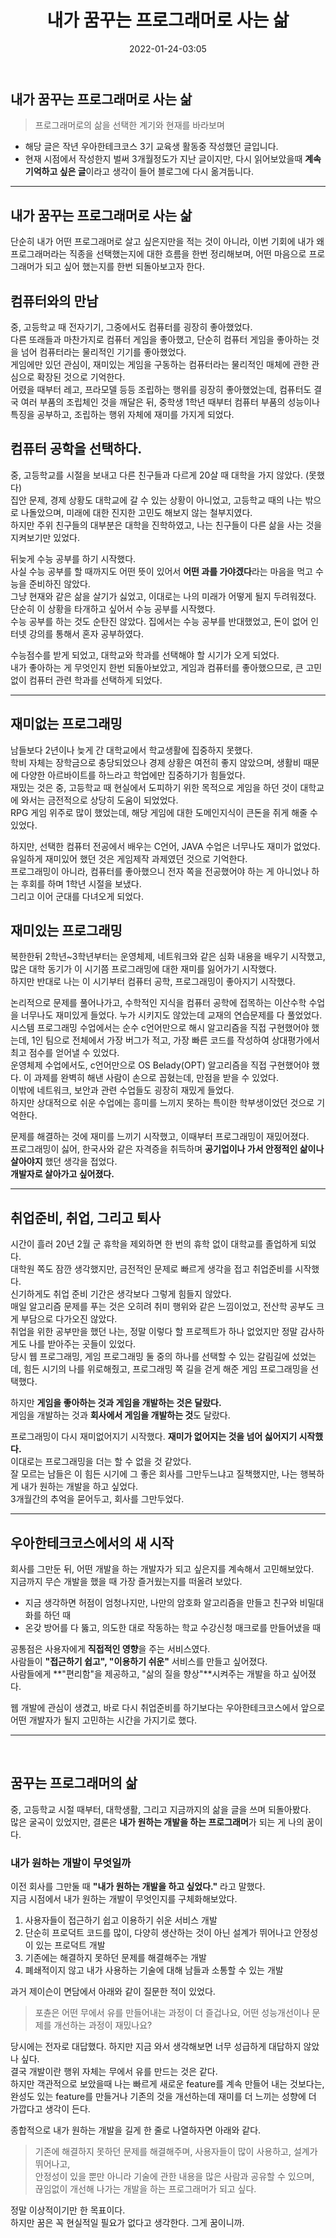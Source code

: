 ﻿---
title: 내가 꿈꾸는 프로그래머로 사는 삶
date: 2022-01-24-03:05
categories:
- My

tags:
- Diary
- Retrospective

photos: 
- https://images.unsplash.com/photo-1444703686981-a3abbc4d4fe3?ixlib=rb-1.2.1&ixid=MnwxMjA3fDB8MHxwaG90by1wYWdlfHx8fGVufDB8fHx8&auto=format&fit=crop&w=500&q=80

---

## 내가 꿈꾸는 프로그래머로 사는 삶
> 프로그래머로의 삶을 선택한 계기와 현재를 바라보며   

- 해당 글은 작년 우아한테크코스 3기 교육생 활동중 작성했던 글입니다.
- 현재 시점에서 작성한지 벌써 3개월정도가 지난 글이지만, 다시 읽어보았을때 **계속 기억하고 싶은 글**이라고 생각이 들어 블로그에 다시 옮겨둡니다.  

---

## 내가 꿈꾸는 프로그래머로 사는 삶
단순히 내가 어떤 프로그래머로 살고 싶은지만을 적는 것이 아니라,
이번 기회에 내가 왜 프로그래머라는 직종을 선택했는지에 대한 흐름을 한번 정리해보며, 어떤 마음으로 프로그래머가 되고 싶어 했는지를 한번 되돌아보고자 한다.  

## 컴퓨터와의 만남
중, 고등학교 때 전자기기, 그중에서도 컴퓨터를 굉장히 좋아했었다.  
다른 또래들과 마찬가지로 컴퓨터 게임을 좋아했고, 단순히 컴퓨터 게임을 좋아하는 것을 넘어 컴퓨터라는 물리적인 기기를 좋아했었다.  
게임에만 있던 관심이, 재미있는 게임을 구동하는 컴퓨터라는 물리적인 매체에 관한 관심으로 확장된 것으로 기억한다.  
어렸을 때부터 레고, 프라모델 등등 조립하는 행위를 굉장히 좋아했었는데, 컴퓨터도 결국 여러 부품의 조립체인 것을 깨달은 뒤, 중학생 1학년 때부터 컴퓨터 부품의 성능이나 특징을 공부하고, 조립하는 행위 자체에 재미를 가지게 되었다.  

## 컴퓨터 공학을 선택하다.
중, 고등학교를 시절을 보내고 다른 친구들과 다르게 20살 때 대학을 가지 않았다. (못했다)  
집안 문제, 경제 상황도 대학교에 갈 수 있는 상황이 아니었고, 고등학교 때의 나는 밖으로 나돌았으며, 미래에 대한 진지한 고민도 해보지 않는 철부지였다.  
하지만 주위 친구들의 대부분은 대학을 진학하였고, 나는 친구들이 다른 삶을 사는 것을 지켜보기만 있었다.  

뒤늦게 수능 공부를 하기 시작했다.  
사실 수능 공부를 할 때까지도 어떤 뜻이 있어서 **어떤 과를 가야겠다**라는 마음을 먹고 수능을 준비하진 않았다.  
그냥 현재와 같은 삶을 살기가 싫었고, 이대로는 나의 미래가 어떻게 될지 두려워졌다.  
단순히 이 상황을 타개하고 싶어서 수능 공부를 시작했다.  
수능 공부를 하는 것도 순탄진 않았다. 집에서는 수능 공부를 반대했었고, 돈이 없어 인터넷 강의를 통해서 혼자 공부하였다.  

수능점수를 받게 되었고, 대학교와 학과를 선택해야 할 시기가 오게 되었다.  
내가 좋아하는 게 무엇인지 한번 되돌아보았고, 게임과 컴퓨터를 좋아했으므로, 큰 고민 없이 컴퓨터 관련 학과를 선택하게 되었다.  

---

## 재미없는 프로그래밍
남들보다 2년이나 늦게 간 대학교에서 학교생활에 집중하지 못했다.  
학비 자체는 장학금으로 충당되었으나 경제 상황은 여전히 좋지 않았으며, 생활비 때문에 다양한 아르바이트를 하느라고 학업에만 집중하기가 힘들었다.  
재밌는 것은 중, 고등학교 때 현실에서 도피하기 위한 목적으로 게임을 하던 것이 대학교에 와서는 금전적으로 상당히 도움이 되었었다.  
RPG 게임 위주로 많이 했었는데, 해당 게임에 대한 도메인지식이 큰돈을 쥐게 해줄 수 있었다.  

하지만, 선택한 컴퓨터 전공에서 배우는 C언어, JAVA 수업은 너무나도 재미가 없었다. 유일하게 재미있어 했던 것은 게임제작 과제였던 것으로 기억한다.  
프로그래밍이 아니라, 컴퓨터를 좋아했으니 전자 쪽을 전공했어야 하는 게 아니었나 하는 후회를 하며 1학년 시절을 보냈다.  
그리고 이어 군대를 다녀오게 되었다.  

## 재미있는 프로그래밍
복한한뒤 2학년~3학년부터는 운영체제, 네트워크와 같은 심화 내용을 배우기 시작했고, 많은 대학 동기가 이 시기쯤 프로그래밍에 대한 재미를 잃어가기 시작했다.  
하지만 반대로 나는 이 시기부터 컴퓨터 공학, 프로그래밍이 좋아지기 시작했다.  

논리적으로 문제를 풀어나가고, 수학적인 지식을 컴퓨터 공학에 접목하는 이산수학 수업을 너무나도 재미있게 들었다. 누가 시키지도 않았는데 교재의 연습문제를 다 풀었었다.  
시스템 프로그래밍 수업에서는 순수 c언어만으로 해시 알고리즘을 직접 구현했어야 했는데, 1인 팀으로 전체에서 가장 버그가 적고, 가장 빠른 코드를 작성하여 상대평가에서 최고 점수를 얻어낼 수 있었다.  
운영체제 수업에서도, c언어만으로 OS Belady(OPT) 알고리즘을 직접 구현했어야 했다. 이 과제를 완벽히 해낸 사람이 손으로 꼽혔는데, 만점을 받을 수 있었다.  
이밖에 네트워크, 보안과 관련 수업들도 굉장히 재밌게 들었다.  
하지만 상대적으로 쉬운 수업에는 흥미를 느끼지 못하는 특이한 학부생이었던 것으로 기억한다.  

문제를 해결하는 것에 재미를 느끼기 시작했고, 이때부터 프로그래밍이 재밌어졌다.  
프로그래밍이 싫어, 한국사와 같은 자격증을 취득하며 **공기업이나 가서 안정적인 삶이나 살아야지** 했던 생각을 접었다.  
**개발자로 살아가고 싶어졌다.**  


---

## 취업준비, 취업, 그리고 퇴사
시간이 흘러 20년 2월 군 휴학을 제외하면 한 번의 휴학 없이 대학교를 졸업하게 되었다.  
대학원 쪽도 잠깐 생각했지만, 금전적인 문제로 빠르게 생각을 접고 취업준비를 시작했다.  
신기하게도 취업 준비 기간은 생각보다 그렇게 힘들지 않았다.  
매일 알고리즘 문제를 푸는 것은 오히려 취미 행위와 같은 느낌이었고, 전산학 공부도 크게 부담으로 다가오진 않았다.  
취업을 위한 공부만을 했던 나는, 정말 이렇다 할 프로젝트가 하나 없었지만 정말 감사하게도 나를 받아주는 곳들이 있었다.  
당시 웹 프로그래밍, 게임 프로그래밍 둘 중의 하나를 선택할 수 있는 갈림길에 섰었는데, 힘든 시기의 나를 위로해줬고, 프로그래밍 쪽 길을 걷게 해준 게임 프로그래밍을 선택했다.  
  
하지만 **게임을 좋아하는 것과 게임을 개발하는 것은 달랐다.**  
게임을 개발하는 것과 **회사에서 게임을 개발하는 것**도 달랐다.  
  
프로그래밍이 다시 재미없어지기 시작했다. **재미가 없어지는 것을 넘어 싫어지기 시작했다.**  
이대로는 프로그래밍을 더는 할 수 없을 것 같았다.  
잘 모르는 남들은 이 힘든 시기에 그 좋은 회사를 그만두느냐고 질책했지만, 나는 행복하게 내가 원하는 개발을 하고 싶었다.  
3개월간의 추억을 묻어두고, 회사를 그만두었다.  

---

## 우아한테크코스에서의 새 시작
회사를 그만둔 뒤, 어떤 개발을 하는 개발자가 되고 싶은지를 계속해서 고민해보았다.  
지금까지 무슨 개발을 했을 때 가장 즐거웠는지를 떠올려 보았다.  

- 지금 생각하면 허점이 엄청나지만, 나만의 암호화 알고리즘을 만들고 친구와 비밀대화를 하던 때
- 온갖 방어를 다 뚫고, 의도한 대로 작동하는 학교 수강신청 매크로를 만들어냈을 때  

공통점은 사용자에게 **직접적인 영향**을 주는 서비스였다.  
사람들이 **"접근하기 쉽고", "이용하기 쉬운"** 서비스를 만들고 싶어졌다.  
사람들에게 **"편리함"을 제공하고, "삶의 질을 향상"**시켜주는 개발을 하고 싶어졌다.  

웹 개발에 관심이 생겼고, 바로 다시 취업준비를 하기보다는 우아한테크코스에서 앞으로 어떤 개발자가 될지 고민하는 시간을 가지기로 했다.  


---

<br>

## 꿈꾸는 프로그래머의 삶

중, 고등학교 시절 때부터, 대학생활, 그리고 지금까지의 삶을 글을 쓰며 되돌아봤다.  
많은 굴곡이 있었지만, 결론은 **내가 원하는 개발을 하는 프로그래머**가 되는 게 나의 꿈이다.  

### 내가 원하는 개발이 무엇일까
이전 회사를 그만둘 때 **"내가 원하는 개발을 하고 싶었다."** 라고 말했다.  
지금 시점에서 내가 원하는 개발이 무엇인지를 구체화해보았다.  

1. 사용자들이 접근하기 쉽고 이용하기 쉬운 서비스 개발
2. 단순히 프로덕트 코드를 많이, 다양히 생산하는 것이 아닌 설계가 뛰어나고 안정성이 있는 프로덕트 개발 
3. 기존에는 해결하지 못하던 문제를 해결해주는 개발
4. 폐쇄적이지 않고 내가 사용하는 기술에 대해 남들과 소통할 수 있는 개발  

과거 제이슨이 면담에서 아래와 같이 질문한 적이 있었다.  
> 포츈은 어떤 무에서 유를 만들어내는 과정이 더 즐겁나요, 어떤 성능개선이나 문제를 개선하는 과정이 재밌나요?  


당시에는 전자로 대답했다. 하지만 지금 와서 생각해보면 너무 성급하게 대답하지 않았나 싶다.  
결국 개발이란 행위 자체는 무에서 유를 만드는 것은 같다.  
하지만 객관적으로 보았을때 나는 빠르게 새로운 feature를 계속 만들어 내는 것보다는,  
완성도 있는 feature를 만들거나 기존의 것을 개선하는데 재미를 더 느끼는 성향에 더 가깝다고 생각이 든다.  

종합적으로 내가 원하는 개발을 길게 한 줄로 나열하자면 아래와 같다.


> 기존에 해결하지 못하던 문제를 해결해주며, 사용자들이 많이 사용하고, 설계가 뛰어나고,   
> 안정성이 있을 뿐만 아니라 기술에 관한 내용을 많은 사람과 공유할 수 있으며,  
> 끊임없이 개선해 나가는 개발을 하는 프로그래머가 되고 싶다.  


정말 이상적이기만 한 목표이다.  
하지만 꿈은 꼭 현실적일 필요가 없다고 생각한다. 그게 꿈이니까. 
